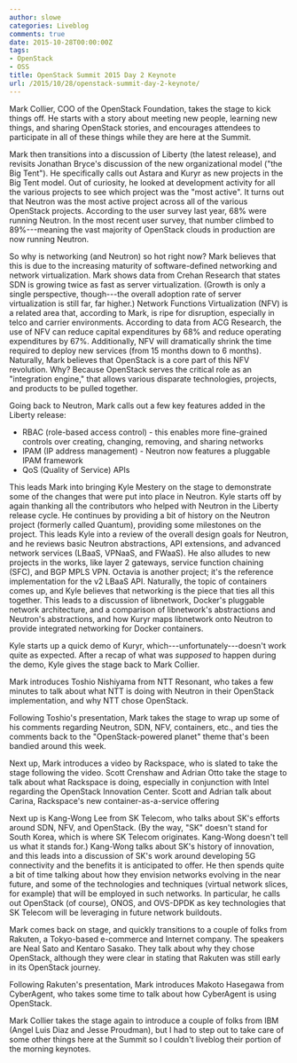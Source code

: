 ```yaml
---
author: slowe
categories: Liveblog
comments: true
date: 2015-10-28T00:00:00Z
tags:
- OpenStack
- OSS
title: OpenStack Summit 2015 Day 2 Keynote
url: /2015/10/28/openstack-summit-day-2-keynote/
---
```


Mark Collier, COO of the OpenStack Foundation, takes the stage to kick things off. He starts with a story about meeting new people, learning new things, and sharing OpenStack stories, and encourages attendees to participate in all of these things while they are here at the Summit.

Mark then transitions into a discussion of Liberty (the latest release), and revisits Jonathan Bryce's discussion of the new organizational model ("the Big Tent"). He specifically calls out Astara and Kuryr as new projects in the Big Tent model. Out of curiosity, he looked at development activity for all the various projects to see which project was the "most active". It turns out that Neutron was the most active project across all of the various OpenStack projects. According to the user survey last year, 68% were running Neutron. In the most recent user survey, that number climbed to 89%---meaning the vast majority of OpenStack clouds in production are now running Neutron.

So why is networking (and Neutron) so hot right now? Mark believes that this is due to the increasing maturity of software-defined networking and network virtualization. Mark shows data from Crehan Research that states SDN is growing twice as fast as server virtualization. (Growth is only a single perspective, though---the overall adoption rate of server virtualization is still far, far higher.) Network Functions Virtualization (NFV) is a related area that, according to Mark, is ripe for disruption, especially in telco and carrier environments. According to data from ACG Research, the use of NFV can reduce capital expenditures by 68% and reduce operating expenditures by 67%. Additionally, NFV will dramatically shrink the time required to deploy new services (from 15 months down to 6 months). Naturally, Mark believes that OpenStack is a core part of this NFV revolution. Why? Because OpenStack serves the critical role as an "integration engine," that allows various disparate technologies, projects, and products to be pulled together.

Going back to Neutron, Mark calls out a few key features added in the Liberty release:

* RBAC (role-based access control) - this enables more fine-grained controls over creating, changing, removing, and sharing networks
* IPAM (IP address management) - Neutron now features a pluggable IPAM framework
* QoS (Quality of Service) APIs

This leads Mark into bringing Kyle Mestery on the stage to demonstrate some of the changes that were put into place in Neutron. Kyle starts off by again thanking all the contributors who helped with Neutron in the Liberty release cycle. He continues by providing a bit of history on the Neutron project (formerly called Quantum), providing some milestones on the project. This leads Kyle into a review of the overall design goals for Neutron, and he reviews basic Neutron abstractions, API extensions, and advanced network services (LBaaS, VPNaaS, and FWaaS). He also alludes to new projects in the works, like layer 2 gateways, service function chaining (SFC), and BGP MPLS VPN. Octavia is another project; it's the reference implementation for the v2 LBaaS API. Naturally, the topic of containers comes up, and Kyle believes that networking is the piece that ties all this together. This leads to a discussion of libnetwork, Docker's pluggable network architecture, and a comparison of libnetwork's abstractions and Neutron's abstractions, and how Kuryr maps libnetwork onto Neutron to provide integrated networking for Docker containers.

Kyle starts up a quick demo of Kuryr, which---unfortunately---doesn't work quite as expected. After a recap of what was _supposed_ to happen during the demo, Kyle gives the stage back to Mark Collier.

Mark introduces Toshio Nishiyama from NTT Resonant, who takes a few minutes to talk about what NTT is doing with Neutron in their OpenStack implementation, and why NTT chose OpenStack.

Following Toshio's presentation, Mark takes the stage to wrap up some of his comments regarding Neutron, SDN, NFV, containers, etc., and ties the comments back to the "OpenStack-powered planet" theme that's been bandied around this week.

Next up, Mark introduces a video by Rackspace, who is slated to take the stage following the video. Scott Crenshaw and Adrian Otto take the stage to talk about what Rackspace is doing, especially in conjunction with Intel regarding the OpenStack Innovation Center. Scott and Adrian talk about Carina, Rackspace's new container-as-a-service offering

Next up is Kang-Wong Lee from SK Telecom, who talks about SK's efforts around SDN, NFV, and OpenStack. (By the way, "SK" doesn't stand for South Korea, which is where SK Telecom originates. Kang-Wong doesn't tell us what it stands for.) Kang-Wong talks about SK's history of innovation, and this leads into a discussion of SK's work around developing 5G connectivity and the benefits it is anticipated to offer. He then spends quite a bit of time talking about how they envision networks evolving in the near future, and some of the technologies and techniques (virtual network slices, for example) that will be employed in such networks. In particular, he calls out OpenStack (of course), ONOS, and OVS-DPDK as key technologies that SK Telecom will be leveraging in future network buildouts.

Mark comes back on stage, and quickly transitions to a couple of folks from Rakuten, a Tokyo-based e-commerce and Internet company. The speakers are Neal Sato and Kentaro Sasako. They talk about why they chose OpenStack, although they were clear in stating that Rakuten was still early in its OpenStack journey.

Following Rakuten's presentation, Mark introduces Makoto Hasegawa from CyberAgent, who takes some time to talk about how CyberAgent is using OpenStack.

Mark Collier takes the stage again to introduce a couple of folks from IBM (Angel Luis Diaz and Jesse Proudman), but I had to step out to take care of some other things here at the Summit so I couldn't liveblog their portion of the morning keynotes.
